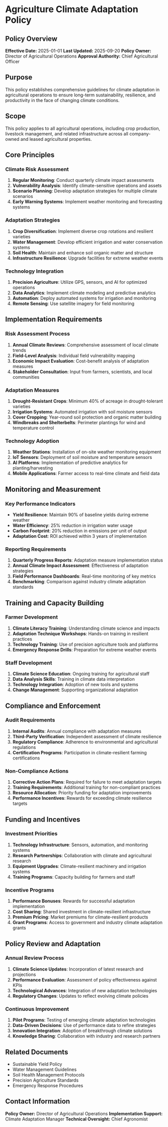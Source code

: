 # Agriculture Climate Adaptation Policy

## Policy Overview
**Effective Date:** 2025-01-01
**Last Updated:** 2025-09-20
**Policy Owner:** Director of Agricultural Operations
**Approval Authority:** Chief Agricultural Officer

## Purpose
This policy establishes comprehensive guidelines for climate adaptation in agricultural operations to ensure long-term sustainability, resilience, and productivity in the face of changing climate conditions.

## Scope
This policy applies to all agricultural operations, including crop production, livestock management, and related infrastructure across all company-owned and leased agricultural properties.

## Core Principles

### Climate Risk Assessment
1. **Regular Monitoring**: Conduct quarterly climate impact assessments
2. **Vulnerability Analysis**: Identify climate-sensitive operations and assets
3. **Scenario Planning**: Develop adaptation strategies for multiple climate scenarios
4. **Early Warning Systems**: Implement weather monitoring and forecasting systems

### Adaptation Strategies
1. **Crop Diversification**: Implement diverse crop rotations and resilient varieties
2. **Water Management**: Develop efficient irrigation and water conservation systems
3. **Soil Health**: Maintain and enhance soil organic matter and structure
4. **Infrastructure Resilience**: Upgrade facilities for extreme weather events

### Technology Integration
1. **Precision Agriculture**: Utilize GPS, sensors, and AI for optimized operations
2. **Data Analytics**: Implement climate modeling and predictive analytics
3. **Automation**: Deploy automated systems for irrigation and monitoring
4. **Remote Sensing**: Use satellite imagery for field monitoring

## Implementation Requirements

### Risk Assessment Process
1. **Annual Climate Reviews**: Comprehensive assessment of local climate trends
2. **Field-Level Analysis**: Individual field vulnerability mapping
3. **Economic Impact Evaluation**: Cost-benefit analysis of adaptation measures
4. **Stakeholder Consultation**: Input from farmers, scientists, and local communities

### Adaptation Measures
1. **Drought-Resistant Crops**: Minimum 40% of acreage in drought-tolerant varieties
2. **Irrigation Systems**: Automated irrigation with soil moisture sensors
3. **Cover Cropping**: Year-round soil protection and organic matter building
4. **Windbreaks and Shelterbelts**: Perimeter plantings for wind and temperature control

### Technology Adoption
1. **Weather Stations**: Installation of on-site weather monitoring equipment
2. **IoT Sensors**: Deployment of soil moisture and temperature sensors
3. **AI Platforms**: Implementation of predictive analytics for planting/harvesting
4. **Mobile Applications**: Farmer access to real-time climate and field data

## Monitoring and Measurement

### Key Performance Indicators
- **Yield Resilience**: Maintain 90% of baseline yields during extreme weather
- **Water Efficiency**: 25% reduction in irrigation water usage
- **Carbon Footprint**: 20% reduction in emissions per unit of output
- **Adaptation Cost**: ROI achieved within 3 years of implementation

### Reporting Requirements
1. **Quarterly Progress Reports**: Adaptation measure implementation status
2. **Annual Climate Impact Assessment**: Effectiveness of adaptation strategies
3. **Field Performance Dashboards**: Real-time monitoring of key metrics
4. **Benchmarking**: Comparison against industry climate adaptation standards

## Training and Capacity Building

### Farmer Development
1. **Climate Literacy Training**: Understanding climate science and impacts
2. **Adaptation Technique Workshops**: Hands-on training in resilient practices
3. **Technology Training**: Use of precision agriculture tools and platforms
4. **Emergency Response Drills**: Preparation for extreme weather events

### Staff Development
1. **Climate Science Education**: Ongoing training for agricultural staff
2. **Data Analysis Skills**: Training in climate data interpretation
3. **Technology Integration**: Adoption of new tools and systems
4. **Change Management**: Supporting organizational adaptation

## Compliance and Enforcement

### Audit Requirements
1. **Internal Audits**: Annual compliance with adaptation measures
2. **Third-Party Verification**: Independent assessment of climate resilience
3. **Regulatory Compliance**: Adherence to environmental and agricultural regulations
4. **Certification Programs**: Participation in climate-resilient farming certifications

### Non-Compliance Actions
1. **Corrective Action Plans**: Required for failure to meet adaptation targets
2. **Training Requirements**: Additional training for non-compliant practices
3. **Resource Allocation**: Priority funding for adaptation improvements
4. **Performance Incentives**: Rewards for exceeding climate resilience targets

## Funding and Incentives

### Investment Priorities
1. **Technology Infrastructure**: Sensors, automation, and monitoring systems
2. **Research Partnerships**: Collaboration with climate and agricultural research
3. **Equipment Upgrades**: Climate-resilient machinery and irrigation systems
4. **Training Programs**: Capacity building for farmers and staff

### Incentive Programs
1. **Performance Bonuses**: Rewards for successful adaptation implementation
2. **Cost Sharing**: Shared investment in climate-resilient infrastructure
3. **Premium Pricing**: Market premiums for climate-resilient products
4. **Grant Programs**: Access to government and industry climate adaptation grants

## Policy Review and Adaptation

### Annual Review Process
1. **Climate Science Updates**: Incorporation of latest research and projections
2. **Performance Evaluation**: Assessment of policy effectiveness against KPIs
3. **Technological Advances**: Integration of new adaptation technologies
4. **Regulatory Changes**: Updates to reflect evolving climate policies

### Continuous Improvement
1. **Pilot Programs**: Testing of emerging climate adaptation technologies
2. **Data-Driven Decisions**: Use of performance data to refine strategies
3. **Innovation Integration**: Adoption of breakthrough climate solutions
4. **Knowledge Sharing**: Collaboration with industry and research partners

## Related Documents
- Sustainable Yield Policy
- Water Management Guidelines
- Soil Health Management Protocols
- Precision Agriculture Standards
- Emergency Response Procedures

## Contact Information
**Policy Owner:** Director of Agricultural Operations
**Implementation Support:** Climate Adaptation Manager
**Technical Oversight:** Chief Agronomist